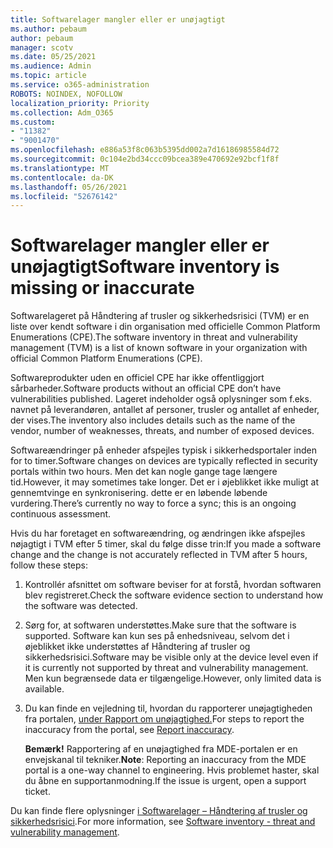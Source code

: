 ```yaml
---
title: Softwarelager mangler eller er unøjagtigt
ms.author: pebaum
author: pebaum
manager: scotv
ms.date: 05/25/2021
ms.audience: Admin
ms.topic: article
ms.service: o365-administration
ROBOTS: NOINDEX, NOFOLLOW
localization_priority: Priority
ms.collection: Adm_O365
ms.custom:
- "11382"
- "9001470"
ms.openlocfilehash: e886a53f8c063b5395dd002a7d16186985584d72
ms.sourcegitcommit: 0c104e2bd34ccc09bcea389e470692e92bcf1f8f
ms.translationtype: MT
ms.contentlocale: da-DK
ms.lasthandoff: 05/26/2021
ms.locfileid: "52676142"
---
```

# <a name="software-inventory-is-missing-or-inaccurate"></a><span data-ttu-id="f9e0e-102">Softwarelager mangler eller er unøjagtigt</span><span class="sxs-lookup"><span data-stu-id="f9e0e-102">Software inventory is missing or inaccurate</span></span>

<span data-ttu-id="f9e0e-103">Softwarelageret på Håndtering af trusler og sikkerhedsrisici (TVM) er en liste over kendt software i din organisation med officielle Common Platform Enumerations (CPE).</span><span class="sxs-lookup"><span data-stu-id="f9e0e-103">The software inventory in threat and vulnerability management (TVM) is a list of known software in your organization with official Common Platform Enumerations (CPE).</span></span>

<span data-ttu-id="f9e0e-104">Softwareprodukter uden en officiel CPE har ikke offentliggjort sårbarheder.</span><span class="sxs-lookup"><span data-stu-id="f9e0e-104">Software products without an official CPE don’t have vulnerabilities published.</span></span> <span data-ttu-id="f9e0e-105">Lageret indeholder også oplysninger som f.eks. navnet på leverandøren, antallet af personer, trusler og antallet af enheder, der vises.</span><span class="sxs-lookup"><span data-stu-id="f9e0e-105">The inventory also includes details such as the name of the vendor, number of weaknesses, threats, and number of exposed devices.</span></span>

<span data-ttu-id="f9e0e-106">Softwareændringer på enheder afspejles typisk i sikkerhedsportaler inden for to timer.</span><span class="sxs-lookup"><span data-stu-id="f9e0e-106">Software changes on devices are typically reflected in security portals within two hours.</span></span> <span data-ttu-id="f9e0e-107">Men det kan nogle gange tage længere tid.</span><span class="sxs-lookup"><span data-stu-id="f9e0e-107">However, it may sometimes take longer.</span></span> <span data-ttu-id="f9e0e-108">Det er i øjeblikket ikke muligt at gennemtvinge en synkronisering. dette er en løbende løbende vurdering.</span><span class="sxs-lookup"><span data-stu-id="f9e0e-108">There’s currently no way to force a sync; this is an ongoing continuous assessment.</span></span>

<span data-ttu-id="f9e0e-109">Hvis du har foretaget en softwareændring, og ændringen ikke afspejles nøjagtigt i TVM efter 5 timer, skal du følge disse trin:</span><span class="sxs-lookup"><span data-stu-id="f9e0e-109">If you made a software change and the change is not accurately reflected in TVM after 5 hours, follow these steps:</span></span>

1. <span data-ttu-id="f9e0e-110">Kontrollér afsnittet om software beviser for at forstå, hvordan softwaren blev registreret.</span><span class="sxs-lookup"><span data-stu-id="f9e0e-110">Check the software evidence section to understand how the software was detected.</span></span>
1. <span data-ttu-id="f9e0e-111">Sørg for, at softwaren understøttes.</span><span class="sxs-lookup"><span data-stu-id="f9e0e-111">Make sure that the software is supported.</span></span> <span data-ttu-id="f9e0e-112">Software kan kun ses på enhedsniveau, selvom det i øjeblikket ikke understøttes af Håndtering af trusler og sikkerhedsrisici.</span><span class="sxs-lookup"><span data-stu-id="f9e0e-112">Software may be visible only at the device level even if it is currently not supported by threat and vulnerability management.</span></span> <span data-ttu-id="f9e0e-113">Men kun begrænsede data er tilgængelige.</span><span class="sxs-lookup"><span data-stu-id="f9e0e-113">However, only limited data is available.</span></span>
1. <span data-ttu-id="f9e0e-114">Du kan finde en vejledning til, hvordan du rapporterer unøjagtigheden fra portalen, [under Rapport om unøjagtighed.](/microsoft-365/security/defender-endpoint/tvm-software-inventory?view=o365-worldwide#report-inaccuracy)</span><span class="sxs-lookup"><span data-stu-id="f9e0e-114">For steps to report the inaccuracy from the portal, see [Report inaccuracy](/microsoft-365/security/defender-endpoint/tvm-software-inventory?view=o365-worldwide#report-inaccuracy).</span></span>
   
    <span data-ttu-id="f9e0e-115">**Bemærk!** Rapportering af en unøjagtighed fra MDE-portalen er en envejskanal til tekniker.</span><span class="sxs-lookup"><span data-stu-id="f9e0e-115">**Note**: Reporting an inaccuracy from the MDE portal is a one-way channel to engineering.</span></span> <span data-ttu-id="f9e0e-116">Hvis problemet haster, skal du åbne en supportanmodning.</span><span class="sxs-lookup"><span data-stu-id="f9e0e-116">If the issue is urgent, open a support ticket.</span></span>

<span data-ttu-id="f9e0e-117">Du kan finde flere oplysninger [i Softwarelager – Håndtering af trusler og sikkerhedsrisici](/microsoft-365/security/defender-endpoint/tvm-software-inventory).</span><span class="sxs-lookup"><span data-stu-id="f9e0e-117">For more information, see [Software inventory - threat and vulnerability management](/microsoft-365/security/defender-endpoint/tvm-software-inventory).</span></span>